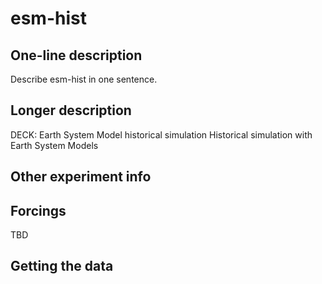 <!--- This file contains a number of sections -->
<!--- They are bounded by comments like this -->
<!--- Do not edit these sections by hand -->
<!--- Start title -->
# esm-hist
<!--- End title -->

## One-line description

<!--- Start one-line-description -->
Describe esm-hist in one sentence.
<!--- End one-line-description -->

## Longer description

<!--- Start longer-description -->
DECK: Earth System Model historical simulation
 Historical simulation with Earth System Models
<!--- End longer-description -->

## Other experiment info

<!--- Start other-experiment-info -->
<!--- End other-experiment-info -->

## Forcings

<!--- Start forcings -->
TBD
<!--- End forcings -->

## Getting the data

<!--- TODO: auto-generate this -->
